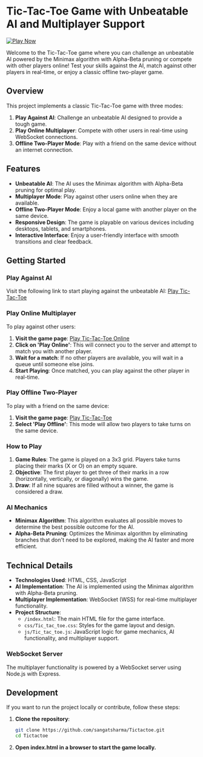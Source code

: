 # Tic-Tac-Toe Game with Unbeatable AI and Multiplayer Support

[![Play Now](https://img.shields.io/badge/Play-Now-green.svg)](https://sangatsharma.github.io/Tictactoe/)

Welcome to the Tic-Tac-Toe game where you can challenge an unbeatable AI powered by the Minimax algorithm with Alpha-Beta pruning or compete with other players online! Test your skills against the AI, match against other players in real-time, or enjoy a classic offline two-player game.

## Overview

This project implements a classic Tic-Tac-Toe game with three modes:
1. **Play Against AI**: Challenge an unbeatable AI designed to provide a tough game.
2. **Play Online Multiplayer**: Compete with other users in real-time using WebSocket connections.
3. **Offline Two-Player Mode**: Play with a friend on the same device without an internet connection.

## Features

- **Unbeatable AI**: The AI uses the Minimax algorithm with Alpha-Beta pruning for optimal play.
- **Multiplayer Mode**: Play against other users online when they are available.
- **Offline Two-Player Mode**: Enjoy a local game with another player on the same device.
- **Responsive Design**: The game is playable on various devices including desktops, tablets, and smartphones.
- **Interactive Interface**: Enjoy a user-friendly interface with smooth transitions and clear feedback.

## Getting Started

### Play Against AI

Visit the following link to start playing against the unbeatable AI: [Play Tic-Tac-Toe](https://sangatsharma.github.io/Tictactoe/)

### Play Online Multiplayer

To play against other users:
1. **Visit the game page**: [Play Tic-Tac-Toe Online](https://sangatsharma.github.io/Tictactoe/)
2. **Click on 'Play Online'**: This will connect you to the server and attempt to match you with another player.
3. **Wait for a match**: If no other players are available, you will wait in a queue until someone else joins.
4. **Start Playing**: Once matched, you can play against the other player in real-time.

### Play Offline Two-Player

To play with a friend on the same device:
1. **Visit the game page**: [Play Tic-Tac-Toe](https://sangatsharma.github.io/Tictactoe/)
2. **Select 'Play Offline'**: This mode will allow two players to take turns on the same device.

### How to Play

1. **Game Rules**: The game is played on a 3x3 grid. Players take turns placing their marks (X or O) on an empty square.
2. **Objective**: The first player to get three of their marks in a row (horizontally, vertically, or diagonally) wins the game.
3. **Draw**: If all nine squares are filled without a winner, the game is considered a draw.

### AI Mechanics

- **Minimax Algorithm**: This algorithm evaluates all possible moves to determine the best possible outcome for the AI.
- **Alpha-Beta Pruning**: Optimizes the Minimax algorithm by eliminating branches that don't need to be explored, making the AI faster and more efficient.

## Technical Details

- **Technologies Used**: HTML, CSS, JavaScript
- **AI Implementation**: The AI is implemented using the Minimax algorithm with Alpha-Beta pruning.
- **Multiplayer Implementation**: WebSocket (WSS) for real-time multiplayer functionality.
- **Project Structure**:
  - `/index.html`: The main HTML file for the game interface.
  - `css/Tic_tac_toe.css`: Styles for the game layout and design.
  - `js/Tic_tac_toe.js`: JavaScript logic for game mechanics, AI functionality, and multiplayer support.

### WebSocket Server

The multiplayer functionality is powered by a WebSocket server using Node.js with Express. 

## Development

If you want to run the project locally or contribute, follow these steps:

1. **Clone the repository**:

   ```bash
   git clone https://github.com/sangatsharma/Tictactoe.git
   cd Tictactoe

2. **Open index.html in a browser to start the game locally.**


